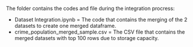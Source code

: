 The folder contains the codes and file during the integration procress: 

- Dataset Integration.ipynb = The code that contains the merging of the 2 datasets to create one merged dataframe. 
- crime_population_merged_sample.csv = The CSV file that contains the merged datasets with top 100 rows due to storage capacity.
  

